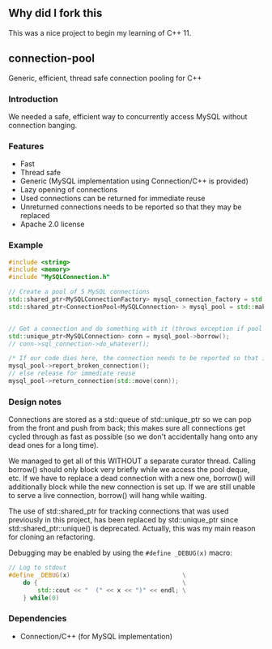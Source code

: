 ## Why did I fork this
This was a nice project to begin my learning of C++ 11.


## connection-pool

Generic, efficient, thread safe connection pooling for C++

### Introduction

We needed a safe, efficient way to concurrently access MySQL without connection banging.  

### Features

- Fast
- Thread safe
- Generic (MySQL implementation using Connection/C++ is provided)
- Lazy opening of connections
- Used connections can be returned for immediate reuse
- Unreturned connections needs to be reported so that they may be replaced
- Apache 2.0 license


### Example
```cpp
#include <string>
#include <memory>
#include "MySQLConnection.h"

// Create a pool of 5 MySQL connections
std::shared_ptr<MySQLConnectionFactory> mysql_connection_factory = std::make_shared<MySQLConnectionFactory>("mysql_server","mysql_username","mysql_password"));
std::shared_ptr<ConnectionPool<MySQLConnection> > mysql_pool = std::make_shared<ConnectionPool<MySQLConnection>>(5, mysql_connection_factory);


// Get a connection and do something with it (throws exception if pool is completely used)
std::unique_ptr<MySQLConnection> conn = mysql_pool->borrow();
// conn->sql_connection->do_whatever();

/* If our code dies here, the connection needs to be reported so that it can be replaced with a new one! :) */
mysql_pool->report_broken_connection();
// else release for immediate reuse
mysql_pool->return_connection(std::move(conn));

```

### Design notes
Connections are stored as a std::queue of std::unique_ptr so we can pop from the front and push from back; this makes sure all connections get cycled through as fast as possible (so we don't accidentally hang onto any dead ones for a long time).

We managed to get all of this WITHOUT a separate curator thread.  Calling borrow() should only block very briefly while we access the pool deque, etc.  If we have to replace a dead connection with a new one, borrow() will additionally block while the new connection is set up.  If we are still unable to serve a live connection, borrow() will hang while waiting.

The use of std::shared_ptr for tracking connections that was used previously in this project, has been replaced by std::unique_ptr since std::shared_ptr::unique() is deprecated. Actually, this was my main reason for cloning an refactoring.

Debugging may be enabled by using the ```#define _DEBUG(x)``` macro:

```cpp
// Log to stdout
#define _DEBUG(x) 								\
	do { 										\
		std::cout << "  (" << x << ")" << endl;	\
	} while(0)

```


### Dependencies

- Connection/C++ (for MySQL implementation)




